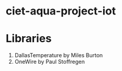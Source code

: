 # ciet-aqua-project-iot

# Libraries
1. DallasTemperature by Miles Burton
2. OneWire by Paul Stoffregen
